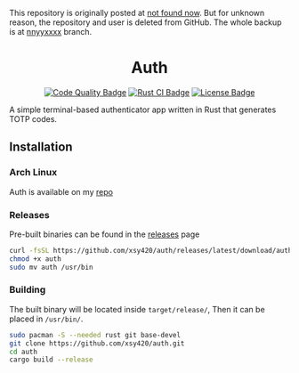 This repository is originally posted at [not found now](https://github.com/nnyyxxxx/auth). But for unknown reason, the repository and user is deleted from GitHub.
The whole backup is at [nnyyxxxx](../../tree/nnyyxxxx) branch.
<div align="center">
  <h1>Auth</h1>

[![Code Quality Badge]][Code Quality]
[![Rust CI Badge]][Rust CI]
[![License Badge]][License]
</div>
A simple terminal-based authenticator app written in Rust that generates TOTP codes.

## Installation

### Arch Linux

Auth is available on my [repo](https://github.com/xsy420-arch/repo/blob/main/auth/PKGBUILD)

### Releases

Pre-built binaries can be found in the [releases](https://github.com/xsy420/auth/releases) page

```bash
curl -fsSL https://github.com/xsy420/auth/releases/latest/download/auth -o auth
chmod +x auth
sudo mv auth /usr/bin
```

### Building

The built binary will be located inside `target/release/`, Then it can be placed in `/usr/bin/`.

```bash
sudo pacman -S --needed rust git base-devel
git clone https://github.com/xsy420/auth.git
cd auth
cargo build --release
```

[Code Quality]: https://github.com/xsy420/project-setup/actions/workflows/code_quality.yml
[Rust CI]: https://github.com/xsy420/project-setup/actions/workflows/rust.yml
[License]: https://opensource.org/license/GPL-2.0

[Code Quality Badge]: https://img.shields.io/github/actions/workflow/status/xsy420/auth/code_quality.yml?style=flat-square&logo=githubactions&logoColor=ffffff&label=Code+Quality&labelColor=2088FF&color=347D39&event=push
[Rust CI Badge]: https://img.shields.io/github/actions/workflow/status/xsy420/auth/rust.yml?style=flat-square&logo=rust&logoColor=ffffff&label=Rust+CI&labelColor=BC826A&color=347D39&event=push
[License Badge]: https://img.shields.io/badge/License-GPL--2.0--only-blue.svg?style=flat-square
